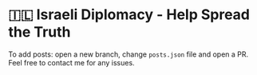 # 🇮🇱 Israeli Diplomacy - Help Spread the Truth

To add posts: open a new branch, change `posts.json` file and open a PR.
Feel free to contact me for any issues.
